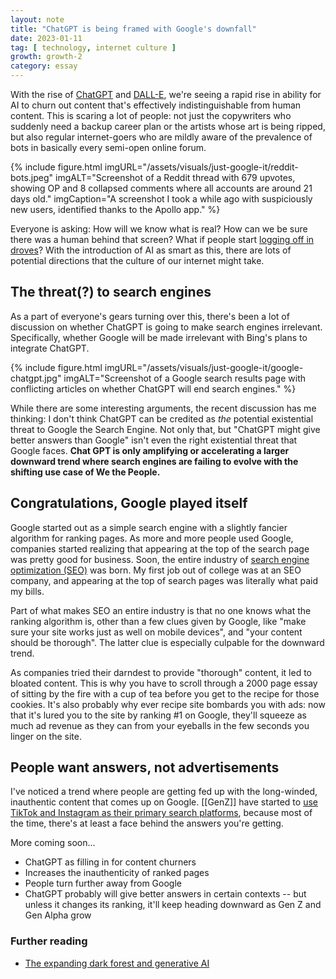 ```yaml
---
layout: note
title: "ChatGPT is being framed with Google's downfall"
date: 2023-01-11
tag: [ technology, internet culture ]
growth: growth-2
category: essay
---
```


With the rise of [ChatGPT](https://openai.com/blog/chatgpt/) and [DALL-E](https://openai.com/dall-e-2/), we're seeing a rapid rise in ability for AI to churn out content that's effectively indistinguishable from human content. This is scaring a lot of people: not just the copywriters who suddenly need a backup career plan or the artists whose art is being ripped, but also regular internet-goers who are mildly aware of the prevalence of bots in basically every semi-open online forum.

{% include figure.html imgURL="/assets/visuals/just-google-it/reddit-bots.jpeg" imgALT="Screenshot of a Reddit thread with 679 upvotes, showing OP and 8 collapsed comments where all accounts are around 21 days old." imgCaption="A screenshot I took a while ago with suspiciously new users, identified thanks to the Apollo app." %}

Everyone is asking: How will we know what is real? How can we be sure there was a human behind that screen? What if people start [logging off in droves](https://www.fortressofdoors.com/ai-markets-for-lemons-and-the-great-logging-off/)? With the introduction of AI as smart as this, there are lots of potential directions that the culture of our internet might take.

## The threat(?) to search engines

As a part of everyone's gears turning over this, there's been a lot of discussion on whether ChatGPT is going to make search engines irrelevant. Specifically, whether Google will be made irrelevant with Bing's plans to integrate ChatGPT. 

{% include figure.html imgURL="/assets/visuals/just-google-it/google-chatgpt.jpg" imgALT="Screenshot of a Google search results page with conflicting articles on whether ChatGPT will end search engines." %}

While there are some interesting arguments, the recent discussion has me thinking: I don't think ChatGPT can be credited as *the* potential existential threat to Google the Search Engine. Not only that, but "ChatGPT might give better answers than Google" isn't even the right existential threat that Google faces. **Chat GPT is only amplifying or accelerating a larger downward trend where search engines are failing to evolve with the shifting use case of We the People.**

## Congratulations, Google played itself

Google started out as a simple search engine with a slightly fancier algorithm for ranking pages. As more and more people used Google, companies started realizing that appearing at the top of the search page was pretty good for business. Soon, the entire industry of [search engine optimization (SEO)](https://en.wikipedia.org/wiki/Search_engine_optimization) was born. My first job out of college was at an SEO company, and appearing at the top of search pages was literally what paid my bills.

Part of what makes SEO an entire industry is that no one knows what the ranking algorithm is, other than a few clues given by Google, like "make sure your site works just as well on mobile devices", and "your content should be thorough". The latter clue is especially culpable for the downward trend.

As companies tried their darndest to provide "thorough" content, it led to bloated content. This is why you have to scroll through a 2000 page essay of sitting by the fire with a cup of tea before you get to the recipe for those cookies. It's also probably why ever recipe site bombards you with ads: now that it's lured you to the site by ranking #1 on Google, they'll squeeze as much ad revenue as they can from your eyeballs in the few seconds you linger on the site.

## People want answers, not advertisements

I've noticed a trend where people are getting fed up with the long-winded, inauthentic content that comes up on Google. [[GenZ]] have started to [use TikTok and Instagram as their primary search platforms](https://www.nytimes.com/2022/09/16/technology/gen-z-tiktok-search-engine.html), because most of the time, there's at least a face behind the answers you're getting. 

More coming soon...

- ChatGPT as filling in for content churners
- Increases the inauthenticity of ranked pages
- People turn further away from Google
- ChatGPT probably will give better answers in certain contexts -- but unless it changes its ranking, it'll keep heading downward as Gen Z and Gen Alpha grow

### Further reading

- [The expanding dark forest and generative AI](https://maggieappleton.com/ai-dark-forest)